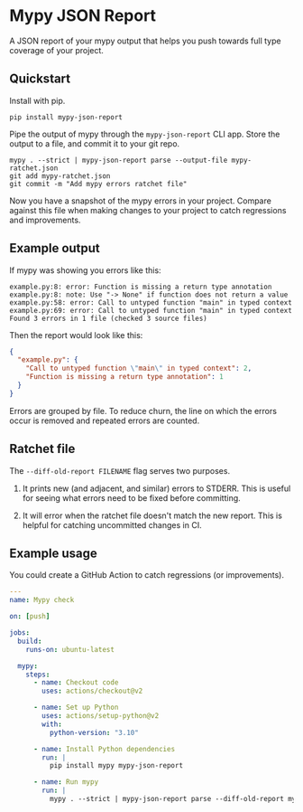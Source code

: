 # Mypy JSON Report

A JSON report of your mypy output
that helps you push towards full type coverage of your project.

## Quickstart

Install with pip.
```
pip install mypy-json-report
```

Pipe the output of mypy through the `mypy-json-report` CLI app.
Store the output to a file, and commit it to your git repo.

```
mypy . --strict | mypy-json-report parse --output-file mypy-ratchet.json
git add mypy-ratchet.json
git commit -m "Add mypy errors ratchet file"
```

Now you have a snapshot of the mypy errors in your project.
Compare against this file when making changes to your project to catch regressions and improvements.

## Example output

If mypy was showing you errors like this:

```
example.py:8: error: Function is missing a return type annotation
example.py:8: note: Use "-> None" if function does not return a value
example.py:58: error: Call to untyped function "main" in typed context
example.py:69: error: Call to untyped function "main" in typed context
Found 3 errors in 1 file (checked 3 source files)
```

Then the report would look like this:

```json
{
  "example.py": {
    "Call to untyped function \"main\" in typed context": 2,
    "Function is missing a return type annotation": 1
  }
}
```

Errors are grouped by file.
To reduce churn,
the line on which the errors occur is removed
and repeated errors are counted.


## Ratchet file

The `--diff-old-report FILENAME` flag serves two purposes.

1. It prints new (and adjacent, and similar) errors to STDERR.
   This is useful for seeing what errors need to be fixed before committing.

1. It will error when the ratchet file doesn't match the new report.
   This is helpful for catching uncommitted changes in CI.

## Example usage

You could create a GitHub Action to catch regressions (or improvements).

```yaml
---
name: Mypy check

on: [push]

jobs:
  build:
    runs-on: ubuntu-latest

  mypy:
    steps:
      - name: Checkout code
        uses: actions/checkout@v2

      - name: Set up Python
        uses: actions/setup-python@v2
        with:
          python-version: "3.10"

      - name: Install Python dependencies
        run: |
          pip install mypy mypy-json-report

      - name: Run mypy
        run: |
          mypy . --strict | mypy-json-report parse --diff-old-report mypy-ratchet.json --output-file mypy-ratchet.json
```
